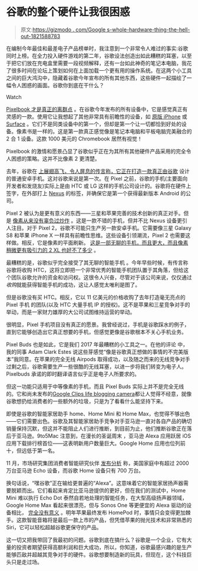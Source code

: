 # 谷歌的整个硬件让我很困惑

> 原文:[https://gizmodo . com/Google s-whole-hardware-thing-the-hell-out-1821588783](https://gizmodo.com/googles-whole-hardware-thing-is-confusing-the-hell-out-1821588783)

在编制今年最佳和最差电子产品榜单时，我注意到一个非常令人难过的事实:谷歌同时上榜。在全力投入硬件游戏的第二年，谷歌设法创造出如此糟糕的耳塞，以至于把它们放在充电盒里需要一段视频解释，还有一台如此神奇的笔记本电脑，我花了很多时间在论坛上策划如何在上面加载一个更有用的操作系统。在这两个小工具之间的巨大鸿沟中，隐藏着谷歌今年宣布的所有其他东西，这些硬件一起描绘了一幅令人困惑的画面。谷歌你到底在干什么？

Watch

[Pixelbook 才是真正的离群点](https://gizmodo.com/the-google-pixelbook-made-me-alter-my-existence-1819663762) 。在谷歌今年发布的所有设备中，它是感觉真正有灵感的一款。使用它让我想起了其他非常具有前瞻性的设备，如 [原版 iPhone](https://gizmodo.com/apple-iphone-review-276116#iphonemassive) 或 [Surface](https://gizmodo.com/surface-pro-3-review-the-greatest-laptop-tablet-hybrid-1581896186) 。它们不是同类设备中的第一个，但却是第一个让一切都恰到好处的设备。像素书是一样的。这是第一款真正感觉像是笔记本电脑和平板电脑完美融合的 2 合 1 设备。这款 1000 美元的 Chromebook 居然有视觉！

Pixelbook 的激情和愿景凸显了谷歌似乎正在为其所有其他硬件产品采用的完全令人困惑的策略。这并不比像素 2 更清楚。

去年，谷歌在 [上展翅高飞，令人屏息的传言称，它正在打造一款真正由谷歌](https://gizmodo.com/the-2016-nexus-everything-we-think-we-know-about-googl-1785315447) 设计的普通安卓手机。这对谷歌来说是第一次。在 Pixel 之前，谷歌的手机(主要面向开发者和发烧友)实际上是由 HTC 或 LG 这样的手机公司设计的。谷歌将在硬件上签字，在外部打上 [Nexus](https://gizmodo.com/nexus-6p-googles-giant-phone-reinvents-itself-in-a-clo-1733577391) 的标签，并确保它是第一个获得最新版本 Android 的公司。

Pixel 2 被认为是更有意义的东西——三星和苹果完善的技术创新的真正对手。但是 [像素从来没有辜负过炒作](https://gizmodo.com/the-google-pixel-is-too-dumb-and-ugly-to-replace-your-i-1787877249) 。这是一款不错的手机，但并不比 Nexus 设备更引人注目。对于 Pixel 2，谷歌不可能只生产另一款安卓手机。它需要像三星 Galaxy S8 和苹果 iPhone X 一样具有前瞻性思维。这些设备引领潮流，Pixel 2 也需要这样做。相反，它是像素的平面刷新。 [这是一部无聊的手机，而且更大，而且像素稍微更有吸引力的 2 XL 也好不了多少](https://gizmodo.com/pixel-2-review-google-sticks-to-what-it-does-best-1819557944) 。

最糟糕的是，谷歌似乎完全接受了其无聊的智能手机 。今年早些时候，有传言称谷歌将收购 HTC，这将立即把一个非常优秀的智能手机团队置于其角落，但给这个团队谷歌允许的资金和访问权。这很令人兴奋，尽管对于该公司来说，仅仅通过*收购*就能获得智能手机的成功，这让人感觉太唯利是图了。

但是谷歌没有买 HTC。相反，它以 11 亿美元的价格收购了去年打造毫无亮点的 Pixel 手机 的团队(以及 HTC 大量手机 IP 的授权)。这不是苹果和三星竞争对手的举动，而是一家财力雄厚的大公司试图维持运营的举动。

很明显，Pixel 手机项目没有真正的愿景。我曾经说过，手机是谷歌踩水的例子，直到它能够创造出它真正想要的手机，但感觉更像是谷歌根本不关心手机业务。

Pixel Buds 也是如此，它是我们 2017 年最糟糕的小工具之一。在他的评论 中，我的同事 Adam Clark Estes 说这些芽感觉“像是谷歌真正想做的事情的不完美版本”我同意。在苹果的完全无线 Airpods 取得成功，以及随之而来的无线竞争对手过剩之后，谷歌需要生产一些很酷的无线耳塞，以进一步将我们转变为电子人。Pixelbuds 承诺的即时翻译语言似乎正是电子人所要求的。

但这一功能只适用于中等像素的手机，而且 Pixel Buds 实际上并不是完全无线的。它和尚未发布的[Google Clips life blogging camera](https://gizmodo.com/creepiness-wont-kill-the-google-clips-camera-1819181113)都让人觉得不经意，就像谷歌想扔给消费者的一些额外的垃圾，只是为了看看什么能坚持下来。

即使是谷歌的智能家居助手 home、Home Mini 和 Home Max，也觉得不够出色——它们需要出色。谷歌及其智能家居助手竞争对手亚马逊一直对各自产品的确切销量保持沉默，但这并不能阻止人们进行推断，到目前为止，他们推断谷歌正在落后于亚马逊。9to5Mac 注意到，在漫长的圣诞周末 ，亚马逊 Alexa 应用跃居 iOS 应用下载排行榜首位——这表明新用户数量巨大。Google Home 应用也位列前十，但远低于第一名。

11 月，市场研究集团消费者智能研究伙伴 [发布分析](http://files.constantcontact.com/150f9af2201/581db86c-f741-4ec7-91c2-f8413b2dd5c1.pdf) 称，美国家庭中有超过 2000 万台亚马逊 Echo 设备，而谷歌 Home 设备只有 700 万台。

换句话说，“嘿谷歌”正在输给更普遍的“Alexa”。这意味着它的智能家居扬声器需要脱颖而出。它们看起来肯定比亚马逊提供的更好，但在我们的测试中，Home Mini 难以执行 Echo Dot 泰然自若地处理的智能任务，在大型高级扬声器领域，Google Home Max 看起来很漂亮，但与 Sonos One 等更便宜的 Alexa 驱动的设备相比， [完全没有意义](https://gizmodo.com/the-google-home-max-almost-made-my-house-go-boom-1821464329) 。明年苹果最终发布 HomePod 时，事情只会变得更加棘手。这款智能音箱将是最后一款上市的产品，但凭借苹果的抛光技术和非常熟悉的 Siri，它可以轻松超越谷歌更保守的产品。

这一切又把我带回了我最初的问题。谷歌到底在搞什么？谷歌是一个企业，它有大量的投资者期望获得高额利润和巨大成功，所以，你知道，谷歌最感兴趣的是生产能够匹敌并超越其竞争对手的硬件。谷歌想要制造新的玩具，但现在，这个科技巨头只是走过场。